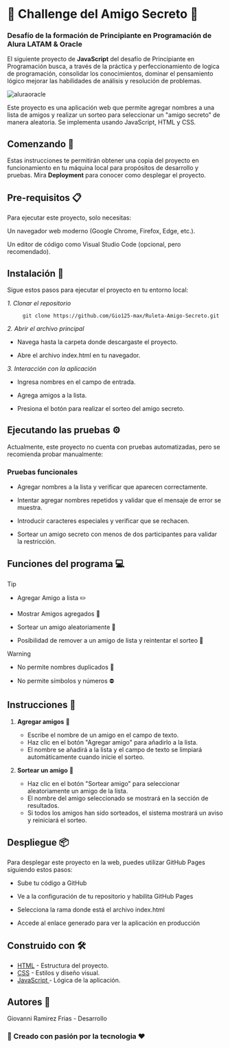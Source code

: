 # :gift: Challenge del Amigo Secreto :gift:
### Desafío de la formación de Principiante en Programación de Alura LATAM & Oracle

El siguiente proyecto de **JavaScript** del desafío de Principiante en Programación busca, a través de la práctica y perfeccionamiento de logica de programación, consolidar los conocimientos, dominar el pensamiento lógico mejorar las habilidades de análisis y resolución de problemas.

![aluraoracle](https://github.com/user-attachments/assets/7c4b4d42-5160-4309-94c5-56d8a8d4be5c)

Este proyecto es una aplicación web que permite agregar nombres a una lista de amigos y realizar un sorteo para seleccionar un "amigo secreto" de manera aleatoria. Se implementa usando JavaScript, HTML y CSS.

## Comenzando 🚀

Estas instrucciones te permitirán obtener una copia del proyecto en funcionamiento en tu máquina local para propósitos de desarrollo y pruebas.
Mira **Deployment** para conocer como desplegar el proyecto.

## Pre-requisitos 📋
Para ejecutar este proyecto, solo necesitas:

Un navegador web moderno (Google Chrome, Firefox, Edge, etc.).

Un editor de código como Visual Studio Code (opcional, pero recomendado).

## Instalación 🔧
Sigue estos pasos para ejecutar el proyecto en tu entorno local:

*1. Clonar el repositorio*

```
     git clone https://github.com/Gio125-max/Ruleta-Amigo-Secreto.git
```

*2. Abrir el archivo principal*

- Navega hasta la carpeta donde descargaste el proyecto.

- Abre el archivo index.html en tu navegador.

*3. Interacción con la aplicación*

- Ingresa nombres en el campo de entrada.

- Agrega amigos a la lista.

- Presiona el botón para realizar el sorteo del amigo secreto.

## Ejecutando las pruebas ⚙️
Actualmente, este proyecto no cuenta con pruebas automatizadas, pero se recomienda probar manualmente:
### Pruebas funcionales
- Agregar nombres a la lista y verificar que aparecen correctamente.

- Intentar agregar nombres repetidos y validar que el mensaje de error se muestra.

- Introducir caracteres especiales y verificar que se rechacen.

- Sortear un amigo secreto con menos de dos participantes para validar la restricción.

## Funciones del programa :computer:
> [!TIP]
> - Agregar Amigo a lista :pencil2:
> 
> - Mostrar Amigos agregados :page_facing_up:
> 
> - Sortear un amigo aleatoriamente :game_die:
> 
> - Posibilidad de remover a un amigo de lista y reintentar el sorteo :arrows_counterclockwise:

> [!WARNING]
> - No permite nombres duplicados :no_entry_sign:
> 
> - No permite símbolos y números :no_entry:

## Instrucciones :bookmark_tabs:
1. **Agregar amigos** :raising_hand:
   - Escribe el nombre de un amigo en el campo de texto.
   - Haz clic en el botón "Agregar amigo" para añadirlo a la lista.
   - El nombre se añadirá a la lista y el campo de texto se limpiará automáticamente cuando inicie el sorteo.

2. **Sortear un amigo** :game_die:
   - Haz clic en el botón "Sortear amigo" para seleccionar aleatoriamente un amigo de la lista.
   - El nombre del amigo seleccionado se mostrará en la sección de resultados.
   - Si todos los amigos han sido sorteados, el sistema mostrará un aviso y reiniciará el sorteo.

## Despliegue 📦
Para desplegar este proyecto en la web, puedes utilizar GitHub Pages siguiendo estos pasos:

- Sube tu código a GitHub

- Ve a la configuración de tu repositorio y habilita GitHub Pages

- Selecciona la rama donde está el archivo index.html

- Accede al enlace generado para ver la aplicación en producción

## Construido con 🛠️
- [HTML](https://developer.mozilla.org/es/docs/Web/HTML) - Estructura del proyecto.
- [CSS](https://developer.mozilla.org/es/docs/Web/CSS) - Estilos y diseño visual.
- [JavaScript ](https://developer.mozilla.org/es/docs/Web/JavaScript) - Lógica de la aplicación.

## Autores 📎
Giovanni Ramirez Frias - Desarrollo 



 ###                                                       💪 Creado con pasión por la tecnologia ❤️


